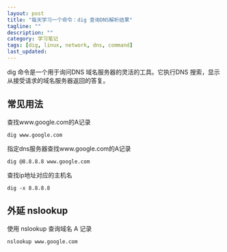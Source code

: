 ```yaml
---
layout: post
title: "每天学习一个命令：dig 查询DNS解析结果"
tagline: ""
description: ""
category: 学习笔记
tags: [dig, linux, network, dns, command]
last_updated: 
---
```


dig 命令是一个用于询问DNS 域名服务器的灵活的工具。它执行DNS 搜索，显示从接受请求的域名服务器返回的答复。

## 常见用法

查找www.google.com的A记录

    dig www.google.com

指定dns服务器查找www.google.com的A记录

    dig @8.8.8.8 www.google.com

查找ip地址对应的主机名

    dig -x 8.8.8.8

## 外延 nslookup

使用 nslookup 查询域名 A 记录

    nslookup www.google.com
